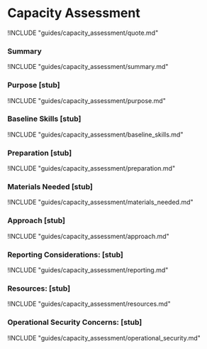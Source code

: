 # Capacity Assessment

!INCLUDE "guides/capacity_assessment/quote.md"

### Summary

!INCLUDE "guides/capacity_assessment/summary.md"

### Purpose [stub]

!INCLUDE "guides/capacity_assessment/purpose.md"

### Baseline Skills [stub]

!INCLUDE "guides/capacity_assessment/baseline_skills.md"

### Preparation [stub]

!INCLUDE "guides/capacity_assessment/preparation.md"

### Materials Needed [stub]

!INCLUDE "guides/capacity_assessment/materials_needed.md"

### Approach [stub]

!INCLUDE "guides/capacity_assessment/approach.md"

### Reporting Considerations: [stub]

!INCLUDE "guides/capacity_assessment/reporting.md"

### Resources: [stub]

!INCLUDE "guides/capacity_assessment/resources.md"

### Operational Security Concerns: [stub]

!INCLUDE "guides/capacity_assessment/operational_security.md"
